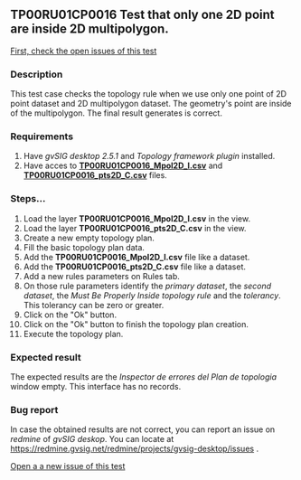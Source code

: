 ## TP00RU01CP0016 Test that only one 2D point are inside 2D multipolygon. 

[First, check the open issues of this test](https://redmine.gvsig.net/redmine/projects/gvsig-desktop/issues?utf8=%E2%9C%93&set_filter=1&f%5B%5D=status_id&op%5Bstatus_id%5D=o&f%5B%5D=subject&op%5Bsubject%5D=%7E&v%5Bsubject%5D%5B%5D=TP00RU01CP0016&f%5B%5D=&c%5B%5D=tracker&c%5B%5D=status&c%5B%5D=priority&c%5B%5D=subject&c%5B%5D=assigned_to&c%5B%5D=updated_on&group_by=)

### Description

This test case checks the topology rule when we use only one point of 2D point dataset and 2D multipolygon dataset. The geometry's point are inside of the multipolygon. The final result generates is correct.

### Requirements

1. Have *gvSIG desktop 2.5.1* and *Topology framework plugin* installed.
2. Have acces to [**TP00RU01CP0016_Mpol2D_I.csv**](https://github.com/jolicar/TopologyRuleMustBeProperlyInsidePolygonsPoint/blob/master/testing/cases/TP00_TopologyRules/RU01_MustBeProperlyInsidePolygon/CP0016_ptsC_MpolI/TP00RU01CP0016_Mpol2D_I.csv) and [**TP00RU01CP0016_pts2D_C.csv**](https://github.com/jolicar/TopologyRuleMustBeProperlyInsidePolygonsPoint/blob/master/testing/cases/TP00_TopologyRules/RU01_MustBeProperlyInsidePolygon/CP0016_ptsC_MpolI/TP00RU01CP0016_pts2D_C.csv) files.

### Steps...

1. Load the layer **TP00RU01CP0016_Mpol2D_I.csv** in the view.
2. Load the layer **TP00RU01CP0016_pts2D_C.csv** in the view.
3. Create a new empty topology plan.
4. Fill the basic topology plan data.
5. Add the **TP00RU01CP0016_Mpol2D_I.csv** file like a dataset.
6. Add the **TP00RU01CP0016_pts2D_C.csv** file like a dataset.
7. Add a new rules parameters on Rules tab.
8. On those rule parameters identify the *primary dataset*, the *second dataset*, the *Must Be Properly Inside topology rule* and the *tolerancy*. This tolerancy can be zero or greater.
9. Click on the "Ok" button.
10. Click on the "Ok" button to finish the topology plan creation.
11. Execute the topology plan.

### Expected result

The expected results are the *Inspector de errores del Plan de topologia* window empty. This interface has no records.


### Bug report


In case the obtained results are not correct, you can report an issue on *redmine* of *gvSIG deskop*. You can locate at
https://redmine.gvsig.net/redmine/projects/gvsig-desktop/issues .

[Open a a new issue of this test](https://redmine.gvsig.net/redmine/projects/gvsig-desktop/issues/new?issue[subject]=TP00RU01CP0016+Test+that+only+one+2D+point+are+inside+2D+multipolygon)